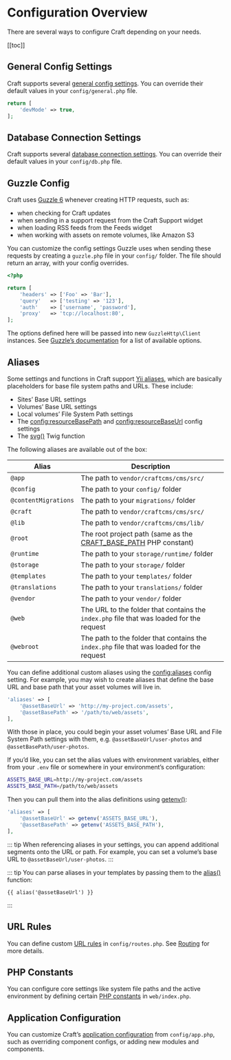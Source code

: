 # Configuration Overview

There are several ways to configure Craft depending on your needs.

[[toc]]

## General Config Settings

Craft supports several [general config settings](config-settings.md). You can override their default values in your `config/general.php` file.

```php
return [
    'devMode' => true,
];
```

## Database Connection Settings

Craft supports several [database connection settings](db-settings.md). You can override their default values in your `config/db.php` file.

## Guzzle Config

Craft uses [Guzzle 6](http://docs.guzzlephp.org/en/latest/) whenever creating HTTP requests, such as:

- when checking for Craft updates
- when sending in a support request from the Craft Support widget
- when loading RSS feeds from the Feeds widget
- when working with assets on remote volumes, like Amazon S3

You can customize the config settings Guzzle uses when sending these requests by creating a `guzzle.php` file in your `config/` folder. The file should return an array, with your config overrides.

```php
<?php

return [
    'headers' => ['Foo' => 'Bar'],
    'query'   => ['testing' => '123'],
    'auth'    => ['username', 'password'],
    'proxy'   => 'tcp://localhost:80',
];
```

The options defined here will be passed into new `GuzzleHttp\Client` instances. See [Guzzle’s documentation](http://docs.guzzlephp.org/en/latest/) for a list of available options.

## Aliases

Some settings and functions in Craft support [Yii aliases](https://www.yiiframework.com/doc/guide/2.0/en/concept-aliases), which are basically placeholders for base file system paths and URLs. These include:

- Sites’ Base URL settings
- Volumes’ Base URL settings
- Local volumes’ File System Path settings
- The <config:resourceBasePath> and <config:resourceBaseUrl> config settings
- The [svg()](../dev/functions.md#svg-svg-sanitize) Twig function

The following aliases are available out of the box:

| Alias                | Description                                                                                            |
| -------------------- | ------------------------------------------------------------------------------------------------------ |
| `@app`               | The path to `vendor/craftcms/cms/src/`                                                                 |
| `@config`            | The path to your `config/` folder                                                                      |
| `@contentMigrations` | The path to your `migrations/` folder                                                                  |
| `@craft`             | The path to `vendor/craftcms/cms/src/`                                                                 |
| `@lib`               | The path to `vendor/craftcms/cms/lib/`                                                                 |
| `@root`              | The root project path (same as the [CRAFT_BASE_PATH](php-constants.md#craft-base-path) PHP constant) |
| `@runtime`           | The path to your `storage/runtime/` folder                                                             |
| `@storage`           | The path to your `storage/` folder                                                                     |
| `@templates`         | The path to your `templates/` folder                                                                   |
| `@translations`      | The path to your `translations/` folder                                                                |
| `@vendor`            | The path to your `vendor/` folder                                                                      |
| `@web`               | The URL to the folder that contains the `index.php` file that was loaded for the request               |
| `@webroot`           | The path to the folder that contains the `index.php` file that was loaded for the request              |


You can define additional custom aliases using the <config:aliases> config setting. For example, you may wish to create aliases that define the base URL and base path that your asset volumes will live in.

```php
'aliases' => [
    '@assetBaseUrl' => 'http://my-project.com/assets',
    '@assetBasePath' => '/path/to/web/assets',
],
```

With those in place, you could begin your asset volumes’ Base URL and File System Path settings with them, e.g. `@assetBaseUrl/user-photos` and `@assetBasePath/user-photos`.

If you’d like, you can set the alias values with environment variables, either from your `.env` file or somewhere in your environment’s configuration:

```bash
ASSETS_BASE_URL=http://my-project.com/assets
ASSETS_BASE_PATH=/path/to/web/assets
```

Then you can pull them into the alias definitions using [getenv()](http://php.net/manual/en/function.getenv.php):

```php
'aliases' => [
    '@assetBaseUrl' => getenv('ASSETS_BASE_URL'),
    '@assetBasePath' => getenv('ASSETS_BASE_PATH'),
],
```

::: tip When referencing aliases in your settings, you can append additional segments onto the URL or path. For example, you can set a volume’s base URL to `@assetBaseUrl/user-photos`. :::

::: tip You can parse aliases in your templates by passing them to the [alias()](../dev/functions.html#alias-string) function:

```twig
{{ alias('@assetBaseUrl') }}
```

:::

## URL Rules

You can define custom [URL rules](https://www.yiiframework.com/doc/guide/2.0/en/runtime-routing#url-rules) in `config/routes.php`. See [Routing](../routing.md) for more details.

## PHP Constants

You can configure core settings like system file paths and the active environment by defining certain [PHP constants](php-constants.md) in `web/index.php`.

## Application Configuration

You can customize Craft’s [application configuration](app.md) from `config/app.php`, such as overriding component configs, or adding new modules and components.
